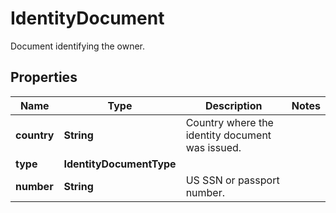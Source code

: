 

# IdentityDocument

Document identifying the owner.

## Properties

| Name | Type | Description | Notes |
|------------ | ------------- | ------------- | -------------|
|**country** | **String** | Country where the identity document was issued. |  |
|**type** | **IdentityDocumentType** |  |  |
|**number** | **String** | US SSN or passport number. |  |



